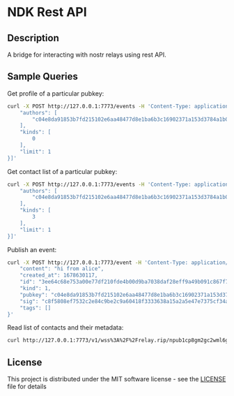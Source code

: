 # NDK Rest API

## Description

A bridge for interacting with nostr relays using rest API.

## Sample Queries
Get profile of a particular pubkey:
```bash
curl -X POST http://127.0.0.1:7773/events -H 'Content-Type: application/json' -d '[{
    "authors": [
        "c04e8da91853b7fd215102e6aa48477d8e1ba6b3c16902371a153d3784a1b0f7"
    ],
    "kinds": [
        0
    ],
    "limit": 1
}]'
```

Get contact list of a particular pubkey:
```bash
curl -X POST http://127.0.0.1:7773/events -H 'Content-Type: application/json' -d '[{
    "authors": [
        "c04e8da91853b7fd215102e6aa48477d8e1ba6b3c16902371a153d3784a1b0f7"
    ],
    "kinds": [
        3
    ],
    "limit": 1
}]'
```

Publish an event:
```bash
curl -X POST http://127.0.0.1:7773/event -H 'Content-Type: application/json' -d '{
    "content": "hi from alice",
    "created_at": 1678630117,
    "id": "3ee64c68e753a00e77df210fde4b00d9ba7038daf28eff9a49b091c867f70c3d",
    "kind": 1,
    "pubkey": "c04e8da91853b7fd215102e6aa48477d8e1ba6b3c16902371a153d3784a1b0f7",
    "sig": "c8f5808ef7532c2e84c9be2c9a60418f3333638a15a2a5e47e7375cf34ab8c9df30155335415e0b9811fd378baa3630dd4069c2cfa08069edc4034f88dad7baf",
    "tags": []
}'
```

Read list of contacts and their metadata: 
```bash
curl http://127.0.0.1:7773/v1/wss%3A%2F%2Frelay.rip/npub1cp8gm2gc2wml6g23qtn25jz80k8phf4nc95sydc6z57n0p9pkrmsrlh2ad/contacts
```
## License

This project is distributed under the MIT software license - see the [LICENSE](./LICENSE) file for details
